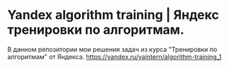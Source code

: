# Yandex algorithm training | Яндекс тренировки по алгоритмам.
В данном репозитории мои решения задач из курса "Тренировки по алгоритмам" от Яндекса.
https://yandex.ru/yaintern/algorithm-training_1
